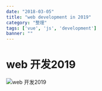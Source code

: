```yaml
---
date: "2018-03-05"
title: "web development in 2019"
category: "整理"
tags: ['vue', 'js', 'development']
banner: ""
---
```


# web 开发2019


![web 开发2019](/assets/2019-03-05/web2019.png "web 开发2019")

